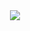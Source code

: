 <div align=center>
  
  <img src="https://user-images.githubusercontent.com/67247530/129732463-c3fa8021-b447-42f3-a9e0-abebfc9ec0f3.png" />
</div>
